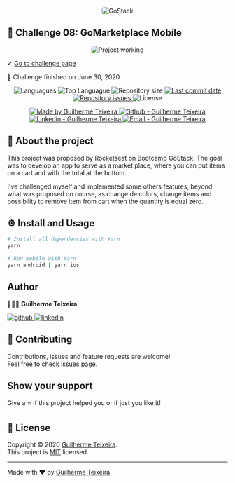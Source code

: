 <p align="center">
    <img alt="GoStack" src="https://ap.imagensbrasil.org/images/2020/04/09/banner-bootcamp-gostack-11.png" style="border-radius:5px;"/>
</p>

## :rocket: Challenge 08: GoMarketplace Mobile

<p align="center">
<img alt="Project working" src="https://media.giphy.com/media/VgNN1vAN0yq2v15BmL/giphy.gif" style="border-radius:5px;"/>
</p>

✔ [Go to challenge page](https://github.com/Rocketseat/bootcamp-gostack-desafios/tree/master/desafio-fundamentos-react-native)

🏁 Challenge finished on June 30, 2020

<p align="center">
  <img alt="Languagues" src="https://img.shields.io/github/languages/count/guitexa/bootcamp-gostack-challenge-08">
  <img alt="Top Languague" src="https://img.shields.io/github/languages/top/guitexa/bootcamp-gostack-challenge-08">
  <img alt="Repository size" src="https://img.shields.io/github/repo-size/guitexa/bootcamp-gostack-challenge-08">
  <a href="https://github.com/guitexa/bootcamp-gostack-challenge-08/commits/master">
    <img alt="Last commit date" src="https://img.shields.io/github/last-commit/guitexa/bootcamp-gostack-challenge-08">
  </a>
   <a href="https://github.com/guitexa/bootcamp-gostack-challenge-08/issues">
    <img alt="Repository issues" src="https://img.shields.io/github/issues/guitexa/bootcamp-gostack-challenge-08">
  </a>
  <img alt="License" src="https://img.shields.io/github/license/guitexa/bootcamp-gostack-challenge-08">
</p>

<p align="center">

  <a href="https://github.com/guitexa" target="_blank">
    <img alt="Made by Guilherme Teixeira" src="https://img.shields.io/badge/made%20by-Guilherme_Teixeira-informational">
  </a>
  <a href="https://github.com/guitexa" target="_blank" >
    <img alt="Github - Guilherme Teixeira" src="https://img.shields.io/badge/Github--%23F8952D?style=social&logo=github">
  </a>
  <a href="https://www.linkedin.com/in/guitexa/" target="_blank" >
    <img alt="Linkedin - Guilherme Teixeira" src="https://img.shields.io/badge/Linkedin--%23F8952D?style=social&logo=linkedin">
  </a>
  <a href="mailto:guilhermetexa@outlook.com" target="_blank" >
    <img alt="Email - Guilherme Teixeira" src="https://img.shields.io/badge/Email--%23F8952D?style=social&logo=gmail">
  </a>

</p>

## 📜 About the project

This project was proposed by Rocketseat on Bootcamp GoStack. The goal was to develop an app to serve as a market place, where you can put items on a cart and with the total at the bottom.

I've challenged myself and implemented some others features, beyond what was proposed on course, as change de colors, change items and possibility to remove item from cart when the quantity is equal zero.

## ⚙️ Install and Usage

```sh
# Install all dependencies with Yarn
yarn

# Run mobile with Yarn
yarn android | yarn ios
```

## Author

🙋🏻‍♂️ **Guilherme Teixeira**

[![github](http://ap.imagensbrasil.org/images/2018/12/10/github-logo-1.png) ](https://github.com/guitexa)
[![linkedin](http://ap.imagensbrasil.org/images/2018/12/10/linkedin-1.png)](https://www.linkedin.com/in/guitexa/)

## 🤝 Contributing

Contributions, issues and feature requests are welcome!<br />Feel free to check [issues page](https://github.com/guitexa/bootcamp-gostack-challenge-08/issues).

## Show your support

Give a ⭐️ if this project helped you or if just you like it!

## 📝 License

Copyright © 2020 [Guilherme Teixeira](https://github.com/guitexa).<br />
This project is [MIT](https://github.com/guitexa/bootcamp-gostack-challenge-08/blob/master/LICENSE.txt) licensed.

---

Made with :heart: by [Guilherme Teixeira](https://github.com/guitexa)

